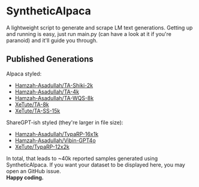 # SyntheticAlpaca
A lightweight script to generate and scrape LM text generations. Getting up and running is easy, just run main.py (can have a look at it if you're paranoid) and it'll guide you through.  

## Published Generations

Alpaca styled:

- [Hamzah-Asadullah/TA-Shiki-2k](https://huggingface.co/datasets/Hamzah-Asadullah/TA-Shiki-2k)
- [Hamzah-Asadullah/TA-4k](https://huggingface.co/datasets/Hamzah-Asadullah/TA-4k)
- [Hamzah-Asadullah/TA-WQS-8k](https://hf.co/datasets/Hamzah-Asadullah/TA-WQS-8k)
- [XeTute/TA-8k](https://huggingface.co/datasets/XeTute/TA-8k)
- [XeTute/TA-SS-15k](https://huggingface.co/datasets/XeTute/TA-SS-15k)

ShareGPT-ish styled (they're larger in file size):

- [Hamzah-Asadullah/TypaRP-16x1k](https://huggingface.co/datasets/Hamzah-Asadullah/TypaRP-16x1k)
- [Hamzah-Asadullah/Vibin-GPT4o](https://huggingface.co/datasets/Hamzah-Asadullah/Vibin-GPT4o)
- [XeTute/TypaRP-12x2k](https://huggingface.co/datasets/XeTute/TypaRP-12x2k)

In total, that leads to ~40k reported samples generated using SyntheticAlpaca. If you want your dataset to be displayed here, you may open an GitHub issue.  
**Happy coding.**
